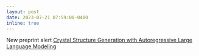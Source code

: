 ```yaml
---
layout: post
date: 2023-07-21 07:59:00-0400
inline: true
---
```


New preprint alert <a href='https://arxiv.org/abs/2307.04340'>Crystal Structure Generation with Autoregressive Large Language Modeling</a>
